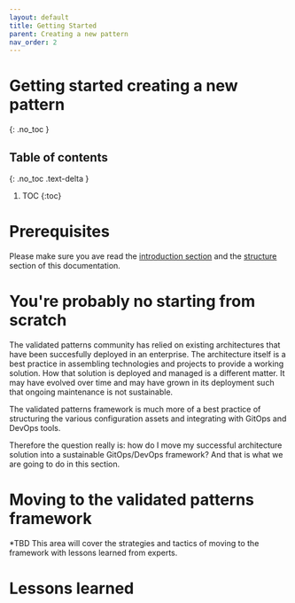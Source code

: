 ```yaml
---
layout: default
title: Getting Started
parent: Creating a new pattern
nav_order: 2
---
```


# Getting started creating a new pattern  
{: .no_toc }

## Table of contents
{: .no_toc .text-delta }

1. TOC
{:toc}

# Prerequisites
Please make sure you ave read the [introduction section](/creating-a-new-pattern.md) and the [structure](building-vps/structure.md) section of this documentation.

# You're probably no starting from scratch
The validated patterns community has relied on existing architectures that have been succesfully deployed in an enterprise. The architecture itself is a best practice in assembling technologies and projects to provide a working solution. How that solution is deployed and managed is a different matter. It may have evolved over time and may have grown in its deployment such that ongoing maintenance is not sustainable. 

The validated patterns framework is much more of a best practice of structuring the various configuration assets and integrating with GitOps and DevOps tools.

Therefore the question really is: how do I move my successful architecture solution into a sustainable GitOps/DevOps framework? And that is what we are going to do in this section.

# Moving to the validated patterns framework

*TBD This area will cover the strategies and tactics of moving to the framework with lessons learned from experts.


# Lessons learned



